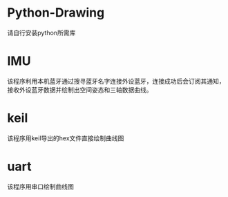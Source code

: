# Python-Drawing
请自行安装python所需库



# IMU
该程序利用本机蓝牙通过搜寻蓝牙名字连接外设蓝牙，连接成功后会订阅其通知，接收外设蓝牙数据并绘制出空间姿态和三轴数据曲线。

# keil
该程序用keil导出的hex文件直接绘制曲线图

# uart
该程序用串口绘制曲线图
